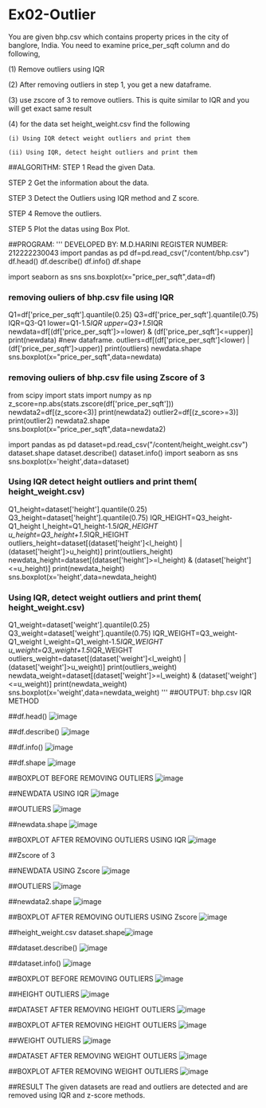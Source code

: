 # Ex02-Outlier

You are given bhp.csv which contains property prices in the city of banglore, India. You need to examine price_per_sqft column and do following,

(1) Remove outliers using IQR 

(2) After removing outliers in step 1, you get a new dataframe.

(3) use zscore of 3 to remove outliers. This is quite similar to IQR and you will get exact same result

(4) for the data set height_weight.csv find the following

    (i) Using IQR detect weight outliers and print them

    (ii) Using IQR, detect height outliers and print them

##ALGORITHM:
STEP 1
Read the given Data.

STEP 2
Get the information about the data.

STEP 3
Detect the Outliers using IQR method and Z score.

STEP 4
Remove the outliers.

STEP 5
Plot the datas using Box Plot.

##PROGRAM:
'''
DEVELOPED BY: M.D.HARINI
REGISTER NUMBER: 212222230043
import pandas as pd
df=pd.read_csv("/content/bhp.csv")
df.head()
df.describe()
df.info()
df.shape

import seaborn as sns
sns.boxplot(x="price_per_sqft",data=df)

### removing ouliers of bhp.csv file using IQR
Q1=df['price_per_sqft'].quantile(0.25)
Q3=df['price_per_sqft'].quantile(0.75)
IQR=Q3-Q1
lower=Q1-1.5*IQR
upper=Q3+1.5*IQR
newdata=df[(df['price_per_sqft']>=lower) & (df['price_per_sqft']<=upper)] 
print(newdata)   #new dataframe.
outliers=df[(df['price_per_sqft']<lower) | (df['price_per_sqft']>upper)]
print(outliers)
newdata.shape
sns.boxplot(x="price_per_sqft",data=newdata)


### removing ouliers of bhp.csv file using Zscore of 3

from scipy import stats
import numpy as np
z_score=np.abs(stats.zscore(df['price_per_sqft']))
newdata2=df[(z_score<3)]
print(newdata2)
outlier2=df[(z_score>=3)]
print(outlier2)
newdata2.shape
sns.boxplot(x="price_per_sqft",data=newdata2)

import pandas as pd
dataset=pd.read_csv("/content/height_weight.csv")
dataset.shape
dataset.describe()
dataset.info()
import seaborn as sns
sns.boxplot(x='height',data=dataset)

### Using IQR detect height outliers and print them( height_weight.csv)

Q1_height=dataset['height'].quantile(0.25)
Q3_height=dataset['height'].quantile(0.75)
IQR_HEIGHT=Q3_height-Q1_height
l_height=Q1_height-1.5*IQR_HEIGHT
u_height=Q3_height+1.5*IQR_HEIGHT
outliers_height=dataset[(dataset['height']<l_height) | (dataset['height']>u_height)]
print(outliers_height)
newdata_height=dataset[(dataset['height']>=l_height) & (dataset['height']<=u_height)]
print(newdata_height)
sns.boxplot(x='height',data=newdata_height)


### Using IQR, detect weight outliers and print them( height_weight.csv)

Q1_weight=dataset['weight'].quantile(0.25)
Q3_weight=dataset['weight'].quantile(0.75)
IQR_WEIGHT=Q3_weight-Q1_weight
l_weight=Q1_weight-1.5*IQR_WEIGHT
u_weight=Q3_weight+1.5*IQR_WEIGHT
outliers_weight=dataset[(dataset['weight']<l_weight) | (dataset['weight']>u_weight)]
print(outliers_weight)
newdata_weight=dataset[(dataset['weight']>=l_weight) & (dataset['weight']<=u_weight)]
print(newdata_weight)
sns.boxplot(x='weight',data=newdata_weight)
'''
##OUTPUT:
bhp.csv IQR METHOD

##df.head()
![image](https://user-images.githubusercontent.com/113497680/227696829-2b2c4833-7a33-4637-b4d4-6d6ac36180a0.png)

##df.describe()
![image](https://user-images.githubusercontent.com/113497680/227696853-a5f8d79e-4b79-46a0-a3a5-e4cf669b6a54.png)

##df.info()
![image](https://user-images.githubusercontent.com/113497680/227696891-210cfea0-87c1-4c14-8b49-e2ca6aa336c9.png)

##df.shape
![image](https://user-images.githubusercontent.com/113497680/227696915-27c31042-5f4e-4a41-a196-0948a56729ed.png)

##BOXPLOT BEFORE REMOVING OUTLIERS
![image](https://user-images.githubusercontent.com/113497680/227697033-5f37d7bf-5873-4f37-93a3-85549e9b9ccc.png)

##NEWDATA USING IQR
![image](https://user-images.githubusercontent.com/113497680/227697067-2ced6ac7-f1a5-41d8-bcac-10d6f411d632.png)

##OUTLIERS
![image](https://user-images.githubusercontent.com/113497680/227697085-6bd32e37-0cfd-4e6b-9219-75367b943643.png)

##newdata.shape
![image](https://user-images.githubusercontent.com/113497680/227697118-864eb6f4-a0af-4e4c-aeed-f62685ef3259.png)

##BOXPLOT AFTER REMOVING OUTLIERS USING IQR
![image](https://user-images.githubusercontent.com/113497680/227697144-fb3fa483-4be3-40c6-8247-36efb3727271.png)

##Zscore of 3

##NEWDATA USING Zscore
![image](https://user-images.githubusercontent.com/113497680/227697180-b910c4d4-9432-4661-8ab0-0103d59cd9b9.png)

##OUTLIERS
![image](https://user-images.githubusercontent.com/113497680/227697498-841b680c-cc1c-4336-a3e8-66e593ed8142.png)

##newdata2.shape
![image](https://user-images.githubusercontent.com/113497680/227697517-2a4fcfff-5a33-4280-93de-24ddace8605e.png)

##BOXPLOT AFTER REMOVING OUTLIERS USING Zscore
![image](https://user-images.githubusercontent.com/113497680/227697554-ad30744e-15c4-4430-8dfe-2a634a22ab38.png)

##height_weight.csv
dataset.shape![image](https://user-images.githubusercontent.com/113497680/227697684-ff57dbf7-4f2f-45a7-96d4-3b1674e3f7f2.png)

##dataset.describe()
![image](https://user-images.githubusercontent.com/113497680/227697776-2ad996e1-af2c-42d8-b538-f12634a15487.png)

##dataset.info()
![image](https://user-images.githubusercontent.com/113497680/227697826-599bd43a-be78-4642-9fb9-d211f7b993ae.png)

##BOXPLOT BEFORE REMOVING OUTLIERS
![image](https://user-images.githubusercontent.com/113497680/227697840-ee0641fa-7c75-45c8-b05b-5cd283c534a3.png)

##HEIGHT OUTLIERS
![image](https://user-images.githubusercontent.com/113497680/227697862-a81373f7-9fe1-4ba0-82ca-d0966f37bec1.png)

##DATASET AFTER REMOVING HEIGHT OUTLIERS
![image](https://user-images.githubusercontent.com/113497680/227697889-48081c13-3f87-438b-9973-973a5f26878a.png)

##BOXPLOT AFTER REMOVING HEIGHT OUTLIERS
![image](https://user-images.githubusercontent.com/113497680/227698039-951bdf5c-f8f3-4e7f-bd41-873fc9466ec9.png)

##WEIGHT OUTLIERS
![image](https://user-images.githubusercontent.com/113497680/227698161-fe823f9c-4186-4ffe-a4ac-932f3709ea09.png)

##DATASET AFTER REMOVING WEIGHT OUTLIERS
![image](https://user-images.githubusercontent.com/113497680/227698258-855227af-f2f3-49ed-827c-dba02417d494.png)

##BOXPLOT AFTER REMOVING WEIGHT OUTLIERS
![image](https://user-images.githubusercontent.com/113497680/227698332-6c0b393e-9607-42fa-a928-75ef6c14ab3f.png)

##RESULT
The given datasets are read and outliers are detected and are removed using IQR and z-score methods.
